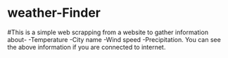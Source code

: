 # weather-Finder
#This is a simple web scrapping from a website to gather information about-
-Temperature
-City name
-Wind speed
-Precipitation.
You can see the above information if you are connected to internet.
